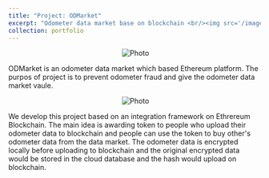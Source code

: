 ```yaml
---
title: "Project: ODMarket"
excerpt: "Odometer data market base on blockchain <br/><img src='/images/Odometer-2.jpg' style='width: 600px;'>"
collection: portfolio
---
```

<p align="center">
  <img src="https://kunpengren.github.io/images/Odometer-2.jpg?raw=true" alt="Photo" />
</p>
ODMarket is an odometer data market which based Ethereum platform. The purpos of project
is to prevent odometer fraud and give the odometer data market vaule.
<p align="center">
  <img src="https://kunpengren.github.io/images/Odometer-1.jpg?raw=true" alt="Photo" />
</p>
We develop this project based on an integration framework on Ethrereum Blockchain. The main idea is awarding token to people who upload their odometer data to blockchain and people can use the token to buy other's odometer data from the data market. The odometer data is encrypted locally before uploading to blockchain and the original encrypted data would be stored in the cloud database and the hash would upload on blockchain.